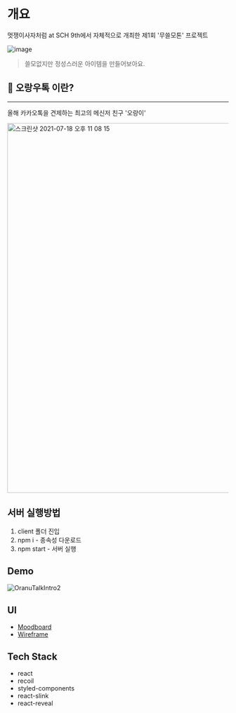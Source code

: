 # 개요

멋쟁이사자처럼 at SCH 9th에서 자체적으로 개최한 제1회 '무쓸모톤' 프로젝트

![image](https://user-images.githubusercontent.com/60251579/126070226-2f07b4e2-0767-4726-b135-cf121e2ba349.png)

> 쓸모없지만 정성스러운 아이템을 만들어보아요.

## 🙉 오랑우톡 이란?

---

올해 카카오톡을 견제하는 최고의 메신저 친구 '오랑이'

<img width="843" alt="스크린샷 2021-07-18 오후 11 08 15" src="https://user-images.githubusercontent.com/60251579/126070385-648e19ef-38aa-479f-b74b-fdc9caccad78.png">

## 서버 실행방법

1. client 폴더 진입
2. npm i - 종속성 다운로드
3. npm start - 서버 실행

## Demo

![OranuTalkIntro2](https://user-images.githubusercontent.com/64029753/126221512-3a145fa4-3a5b-4d57-a216-8980e8a7e58e.gif)

## UI

- [Moodboard](https://www.figma.com/proto/UPzsSSgnkukM7iRw5HsDwp/Design?node-id=6%3A100&scaling=min-zoom&page-id=0%3A1)
- [Wireframe](https://www.figma.com/proto/UPzsSSgnkukM7iRw5HsDwp/Design?node-id=33%3A12&scaling=scale-down&page-id=6%3A227)

## Tech Stack

- react
- recoil
- styled-components
- react-slink
- react-reveal
